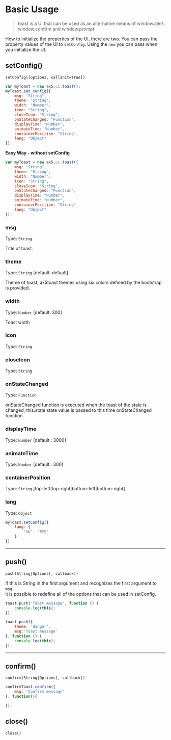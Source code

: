 # Basic Usage
> toast is a UI that can be used as an alternative means of window.alert, window.confirm and window.prompt

How to initialize the properties of the UI, there are two.
You can pass the property values of the UI to `setConfig`.
Using the `new` you can pass when you initialize the UI.


## setConfig()
`setConfig([options, callInit=true])`
 
```js
var myToast = new ax5.ui.toast();
myToast.set_config({
    msg: "String",
    theme: "String",
    width: "Number", 
    icon: "String",
    closeIcon: "String",
    onStateChanged: "Function",
    displayTime: "Number",
    animateTime: "Number",
    containerPosition: "String",
    lang: "Object"
});
```
**Easy Way - without setConfig**
```js
var myToast = new ax5.ui.toast({
    msg: "String",
    theme: "String",
    width: "Number", 
    icon: "String",
    closeIcon: "String",
    onStateChanged: "Function",
    displayTime: "Number",
    animateTime: "Number",
    containerPosition: "String",
    lang: "Object"
});
```

### msg

Type: `String`  

Title of toast.


### theme

Type: `String`  [default: default]

Theme of toast, ax5toast themes using six colors defined by the bootstrap is provided.


### width

Type: `Number` [default: 300]

Toast width


### icon

Type: `String`


### closeIcon

Type: `String`


### onStateChanged

Type: `Function`  

onStateChanged function is executed when the toast of the state is changed,
this.state state value is passed to this time onStateChanged function.


### displayTime

Type: `Number` [default : 3000]



### animateTime

Type: `Number` [default : 300]



### containerPosition

Type: `String` [top-left|top-right|bottom-left|bottom-right]



### lang

Type: `Object`

```js
myToast.setConfig({
    lang: {
        "ok": "확인"
    }
});
```


- - -

## push()
`push(String|Options[, callback])`

If this is String in the first argument and recognizes the first argument to `msg`.  
it is possible to redefine all of the options that can be used in setConfig.  

```js
toast.push('Toast message', function () {
    console.log(this);
});

toast.push({
    theme: 'danger',
    msg:'Toast message'
}, function () {
    console.log(this);
});
```

- - -

## confirm()
`confirm(String|Options[, callback])`

```js
confirmToast.confirm({
    msg: 'Confirm message'
}, function(){

});
```

## close()
`close()`